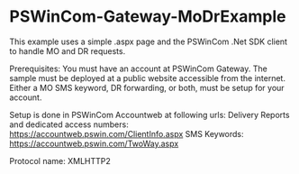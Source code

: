 PSWinCom-Gateway-MoDrExample
============================

This example uses a simple .aspx page and the PSWinCom .Net SDK client to handle MO and DR requests.

Prerequisites:
You must have an account at PSWinCom Gateway.
The sample must be deployed at a public website accessible from the internet. 
Either a MO SMS keyword, DR forwarding, or both, must be setup for your account. 


Setup is done in PSWinCom Accountweb at following urls:
Delivery Reports and dedicated access numbers: https://accountweb.pswin.com/ClientInfo.aspx
SMS Keywords: https://accountweb.pswin.com/TwoWay.aspx

Protocol name: XMLHTTP2
